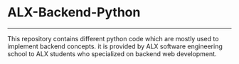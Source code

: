 # ALX-Backend-Python


---
This repository contains different python code which are mostly used to implement backend concepts. it is provided by ALX software engineering school to ALX students who specialized on backend web development.
